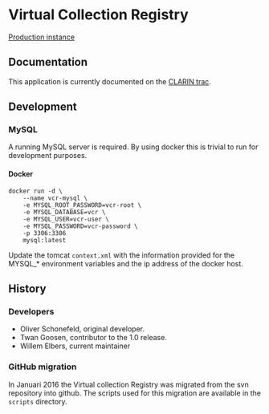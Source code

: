 # Virtual Collection Registry

[Production instance](http://clarin.ids-mannheim.de/vcr/app/public)

## Documentation
This application is currently documented on the [CLARIN trac](https://trac.clarin.eu/wiki/VirtualCollectionRegistry).

## Development

### MySQL

A running MySQL server is required. By using docker this is trivial to run for development purposes.

#### Docker 

```
docker run -d \
    --name vcr-mysql \
    -e MYSQL_ROOT_PASSWORD=vcr-root \
    -e MYSQL_DATABASE=vcr \
    -e MYSQL_USER=vcr-user \
    -e MYSQL_PASSWORD=vcr-password \
    -p 3306:3306 
    mysql:latest
```

Update the tomcat `context.xml` with the information provided for the MYSQL_* environment variables and the ip address of the docker host.

## History

### Developers
* Oliver Schonefeld, original developer.
* Twan Goosen, contributor to the 1.0 release.
* Willem Elbers, current maintainer

### GitHub migration

In Januari 2016 the Virtual collection Registry was migrated from the svn repository into github. The scripts used for this migration are available in the `scripts` directory.